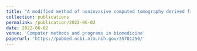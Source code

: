 ```yaml
---
title: "A modified method of noninvasive computed tomography derived fractional flow reserve based on the microvascular growth space."
collection: publications
permalink: /publication/2022-06-02
date: 2022-06-02
venue: 'Computer methods and programs in biomedicine'
paperurl: 'https://pubmed.ncbi.nlm.nih.gov/35701250/'
---
```

